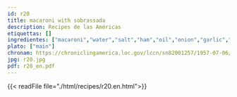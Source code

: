 ```yaml
---
id: r20
title: macaroni with sobrassada
description: Recipes de las Américas
etiquettas: []
ingredientes: ["macaroni","water","salt","ham","oil","onion","garlic","sobrassada","tomato paste"]
plato: ["main"]
chronam: https://chroniclingamerica.loc.gov/lccn/sn82001257/1957-07-06/ed-1/seq-5/
jpg: r20.jpg
pdf: r20_en.pdf
---
```


{{< readFile file="./html/recipes/r20.en.html">}}